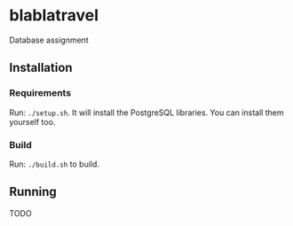 # blablatravel
Database assignment

## Installation

### Requirements

Run: `./setup.sh`. It will install the PostgreSQL libraries. You can install
them yourself too.

### Build

Run: `./build.sh` to build.

## Running

TODO
